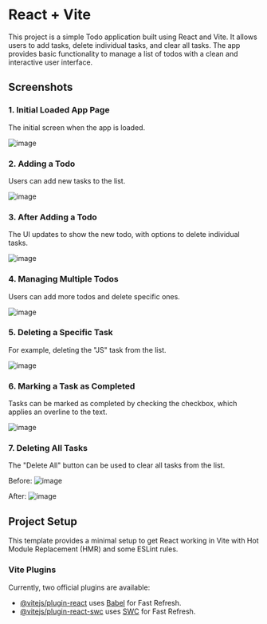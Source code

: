 # React + Vite

This project is a simple Todo application built using React and Vite. It allows users to add tasks, delete individual tasks, and clear all tasks. The app provides basic functionality to manage a list of todos with a clean and interactive user interface.

## Screenshots

### 1. Initial Loaded App Page
The initial screen when the app is loaded.

![image](https://github.com/user-attachments/assets/585afff1-7235-4cf0-866c-83e313def331)

### 2. Adding a Todo
Users can add new tasks to the list.

![image](https://github.com/user-attachments/assets/ef25b305-23b3-4178-9c0b-a75c4f19be21)

### 3. After Adding a Todo
The UI updates to show the new todo, with options to delete individual tasks.

![image](https://github.com/user-attachments/assets/f5e4e84f-671c-43e9-879f-4e7d55e15fce)

### 4. Managing Multiple Todos
Users can add more todos and delete specific ones.

![image](https://github.com/user-attachments/assets/ad38f198-627f-4660-b3f0-70945df4d8ea)

### 5. Deleting a Specific Task
For example, deleting the "JS" task from the list.

![image](https://github.com/user-attachments/assets/9e974ef8-c029-4eba-85c0-ec01ccb26955)

### 6. Marking a Task as Completed
Tasks can be marked as completed by checking the checkbox, which applies an overline to the text.

![image](https://github.com/user-attachments/assets/ea4de4cb-0c5c-4499-abaa-2c8efd9e8edc)

### 7. Deleting All Tasks
The "Delete All" button can be used to clear all tasks from the list.

Before:
![image](https://github.com/user-attachments/assets/006dd9a6-022c-4d9b-bd89-d743bb39d9e3)

After:
![image](https://github.com/user-attachments/assets/7f665dd2-76e4-4654-a6b8-9b30745cc22f)

## Project Setup

This template provides a minimal setup to get React working in Vite with Hot Module Replacement (HMR) and some ESLint rules.

### Vite Plugins

Currently, two official plugins are available:

- [@vitejs/plugin-react](https://github.com/vitejs/vite-plugin-react/blob/main/packages/plugin-react/README.md) uses [Babel](https://babeljs.io/) for Fast Refresh.
- [@vitejs/plugin-react-swc](https://github.com/vitejs/vite-plugin-react-swc) uses [SWC](https://swc.rs/) for Fast Refresh.
